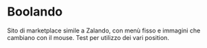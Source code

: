 # Boolando

Sito di marketplace simile a Zalando, con menù fisso e immagini che cambiano con il mouse.
Test per utilizzo dei vari position.
